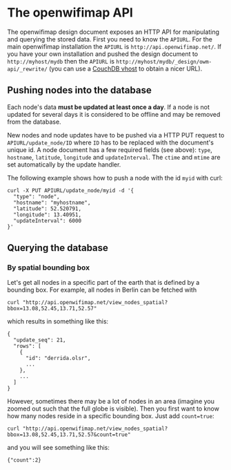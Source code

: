 # The openwifimap API

The openwifimap design document exposes an HTTP API for manipulating and querying the stored data. First you need to know the ```APIURL```. For the main openwifimap installation the ```APIURL``` is ```http://api.openwifimap.net/```. If you have your own installation and pushed the design document to ```http://myhost/mydb``` then the ```APIURL``` is ```http://myhost/mydb/_design/owm-api/_rewrite/``` (you can use a [CouchDB vhost](https://wiki.apache.org/couchdb/Virtual_Hosts) to obtain a nicer URL).

## Pushing nodes into the database

Each node's data **must be updated at least once a day**. If a node is not updated for several days it is considered to be offline and may be removed from the database.

New nodes and node updates have to be pushed via a HTTP PUT request to ```APIURL/update_node/ID``` where ```ID``` has to be replaced with the document's unique id. A node document has a few required fields (see above): ```type```, ```hostname```, ```latitude```, ```longitude``` and ```updateInterval```. The ```ctime``` and ```mtime``` are set automatically by the update handler.

The following example shows how to push a node with the id ```myid``` with curl:
```
curl -X PUT APIURL/update_node/myid -d '{ 
  "type": "node",
  "hostname": "myhostname",
  "latitude": 52.520791,
  "longitude": 13.40951,
  "updateInterval": 6000
}'

```

<!--
### Pushing node_stats into the database
A ```node_stats``` document only has two required fields: ```type``` and ```node_id```.

```node_stats``` docs have to be pushed via a HTTP POST or PUT request to ```_update/node_stats/```. The ```time``` field is set automatically.
-->

## Querying the database
### By spatial bounding box

Let's get all nodes in a specific part of the earth that is defined by a bounding box. For example, all nodes in Berlin can be fetched with
```
curl "http://api.openwifimap.net/view_nodes_spatial?bbox=13.08,52.45,13.71,52.57"
```
which results in something like this:
```
{
  "update_seq": 21,
  "rows": [
    {
      "id": "derrida.olsr",
      ...
    },
    ...
  ]
}
```

However, sometimes there may be a lot of nodes in an area (imagine you zoomed out such that the full globe is visible). Then you first want to know how many nodes reside in a specific bounding box. Just add ```count=true```:
```
curl "http://api.openwifimap.net/view_nodes_spatial?bbox=13.08,52.45,13.71,52.57&count=true"
```
and you will see something like this:
```
{"count":2}
```
